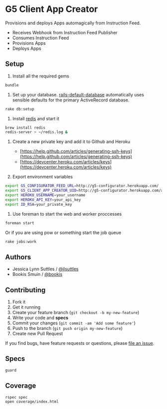 # G5 Client App Creator

Provisions and deploys Apps automagically from Instruction Feed.

* Receives Webhook from Instruction Feed Publisher
* Consumes Instruction Feed
* Provisions Apps
* Deploys Apps


## Setup

1. Install all the required gems
```bash
bundle
```

1. Set up your database.
[rails-default-database](https://github.com/tpope/rails-default-database)
automatically uses sensible defaults for the primary ActiveRecord database.
```bash
rake db:setup
```

1. Install [redis](http://redis.io/) and start it
```bash
brew install redis
redis-server > ~/redis.log &
```

1. Create a new private key and add it to Github and Heroku
    * [https://help.github.com/articles/generating-ssh-keys](https://help.github.com/articles/generating-ssh-keys)
    * [https://devcenter.heroku.com/articles/keys](https://devcenter.heroku.com/articles/keys)


1. Export environment variables
```bash
export G5_CONFIGURATOR_FEED_URL=http://g5-configurator.herokuapp.com/
export G5_CLIENT_APP_CREATOR_UID=http://g5-configurator.herokuapp.com/apps/g5-client-app-creator
export HEROKU_USERNAME=your_username
export HEROKU_API_KEY=your_api_key
export ID_RSA=your_private_key
```

1. Use foreman to start the web and worker proccesses
```bash
foreman start
```
Or if you are using pow or something start the job queue
```bash
rake jobs:work
```

## Authors

  * Jessica Lynn Suttles / [@jlsuttles](https://github.com/jlsuttles)
  * Bookis Smuin / [@bookis](https://github.com/bookis)


## Contributing

1. Fork it
1. Get it running
1. Create your feature branch (`git checkout -b my-new-feature`)
1. Write your code and **specs**
1. Commit your changes (`git commit -am 'Add some feature'`)
1. Push to the branch (`git push origin my-new-feature`)
1. Create new Pull Request

If you find bugs, have feature requests or questions, please
[file an issue](https://github.com/g5search/g5-client-app-creator/issues).


## Specs

```bash
guard
```


## Coverage

```bash
rspec spec
open coverage/index.html
```
